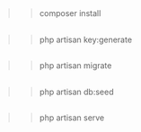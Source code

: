 ##
>> composer install
## 
>> php artisan key:generate
## 
>> php artisan migrate
## 
>> php artisan db:seed
## 
>> php artisan serve
